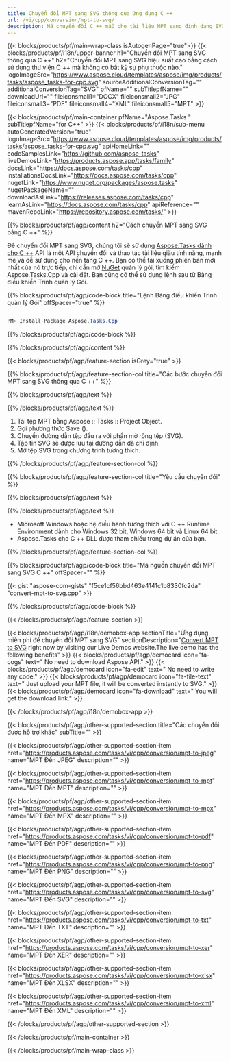 ```yaml
---
title: Chuyển đổi MPT sang SVG thông qua ứng dụng C ++ 
url: /vi/cpp/conversion/mpt-to-svg/ 
description: Mã chuyển đổi C ++ mẫu cho tài liệu MPT sang định dạng SVG. Sử dụng mã ví dụ để chuyển đổi hàng loạt MPT sang SVG trong bất kỳ Ứng dụng C ++ nào.
---
```


{{< blocks/products/pf/main-wrap-class isAutogenPage="true">}}
{{< blocks/products/pf/i18n/upper-banner h1="Chuyển đổi MPT sang SVG thông qua C ++" h2="Chuyển đổi MPT sang SVG hiệu suất cao bằng cách sử dụng thư viện C ++ mà không có bất kỳ sự phụ thuộc nào." logoImageSrc="https://www.aspose.cloud/templates/aspose/img/products/tasks/aspose_tasks-for-cpp.svg" sourceAdditionalConversionTag="" additionalConversionTag="SVG" pfName="" subTitlepfName="" downloadUrl="" fileiconsmall1="DOCX" fileiconsmall2="JPG" fileiconsmall3="PDF" fileiconsmall4="XML" fileiconsmall5="MPT" >}}

{{< blocks/products/pf/main-container pfName="Aspose.Tasks " subTitlepfName="for C++" >}}
{{< blocks/products/pf/i18n/sub-menu autoGeneratedVersion="true" logoImageSrc="https://www.aspose.cloud/templates/aspose/img/products/tasks/aspose_tasks-for-cpp.svg" apiHomeLink="" codeSamplesLink="https://github.com/aspose-tasks" liveDemosLink="https://products.aspose.app/tasks/family" docsLink="https://docs.aspose.com/tasks/cpp" installationsDocsLink="https://docs.aspose.com/tasks/cpp" nugetLink="https://www.nuget.org/packages/aspose.tasks" nugetPackageName="" downloadAsLink="https://releases.aspose.com/tasks/cpp" learnAsLink="https://docs.aspose.com/tasks/cpp" apiReference="" mavenRepoLink="https://repository.aspose.com/tasks/" >}}

{{% blocks/products/pf/agp/content h2="Cách chuyển MPT sang SVG bằng C ++" %}}

 Để chuyển đổi MPT sang SVG, chúng tôi sẽ sử dụng
 [Aspose.Tasks dành cho C ++](https://products.aspose.com/tasks/cpp)
 API là một API chuyển đổi và thao tác tài liệu giàu tính năng, mạnh mẽ và dễ sử dụng cho nền tảng C ++. Bạn có thể tải xuống phiên bản mới nhất của nó trực tiếp, chỉ cần mở
 [NuGet](https://www.nuget.org/packages/aspose.tasks)
 quản lý gói, tìm kiếm
 Aspose.Tasks.Cpp
 và cài đặt. Bạn cũng có thể sử dụng lệnh sau từ Bảng điều khiển Trình quản lý Gói.

{{% blocks/products/pf/agp/code-block title="Lệnh Bảng điều khiển Trình quản lý Gói" offSpacer="true" %}}

```cs

PM> Install-Package Aspose.Tasks.Cpp

```

{{% /blocks/products/pf/agp/code-block %}}

{{% /blocks/products/pf/agp/content %}}

{{< blocks/products/pf/agp/feature-section isGrey="true" >}}

{{% blocks/products/pf/agp/feature-section-col title="Các bước chuyển đổi MPT sang SVG thông qua C ++" %}}

{{% blocks/products/pf/agp/text %}}


{{% /blocks/products/pf/agp/text %}}

1. Tải tệp MPT bằng Aspose :: Tasks :: Project Object.
1. Gọi phương thức Save ().
1. Chuyển đường dẫn tệp đầu ra với phần mở rộng tệp (SVG).
1. Tập tin SVG sẽ được lưu tại đường dẫn đã chỉ định.
1. Mở tệp SVG trong chương trình tương thích.

{{% /blocks/products/pf/agp/feature-section-col %}}

{{% blocks/products/pf/agp/feature-section-col title="Yêu cầu chuyển đổi" %}}

{{% blocks/products/pf/agp/text %}}


{{% /blocks/products/pf/agp/text %}}

- Microsoft Windows hoặc hệ điều hành tương thích với C ++ Runtime Environment dành cho Windows 32 bit, Windows 64 bit và Linux 64 bit.
- Aspose.Tasks cho C ++ DLL được tham chiếu trong dự án của bạn.

{{% /blocks/products/pf/agp/feature-section-col %}}

{{% blocks/products/pf/agp/code-block title="Mã nguồn chuyển đổi MPT sang SVG C ++" offSpacer="" %}}

{{< gist "aspose-com-gists" "f5ce1cf56bbd463e4141c1b8330fc2da" "convert-mpt-to-svg.cpp" >}}

{{% /blocks/products/pf/agp/code-block %}}

{{< /blocks/products/pf/agp/feature-section >}}

<!-- aboutfile Starts -->

{{< blocks/products/pf/agp/i18n/demobox-app sectionTitle="Ứng dụng miễn phí để chuyển đổi MPT sang SVG" sectionDescription="[Convert MPT to SVG](https://products.aspose.app/tasks/conversion/mpt-to-svg) right now by visiting our Live Demos website.The live demo has the following benefits" >}}
        {{< blocks/products/pf/agp/democard icon="fa-cogs" text=" No need to download Aspose API." >}}
        {{< blocks/products/pf/agp/democard icon="fa-edit" text=" No need to write any code." >}}
        {{< blocks/products/pf/agp/democard icon="fa-file-text" text=" Just upload your MPT file, it will be converted instantly to SVG." >}}
        {{< blocks/products/pf/agp/democard icon="fa-download" text=" You will get the download link." >}}

{{< /blocks/products/pf/agp/i18n/demobox-app >}}

<!-- aboutfile Ends -->

{{< blocks/products/pf/agp/other-supported-section title="Các chuyển đổi được hỗ trợ khác" subTitle="" >}}

{{< blocks/products/pf/agp/other-supported-section-item href="https://products.aspose.com/tasks/vi/cpp/conversion/mpt-to-jpeg" name="MPT Đến JPEG" description="" >}}

{{< blocks/products/pf/agp/other-supported-section-item href="https://products.aspose.com/tasks/vi/cpp/conversion/mpt-to-mpt" name="MPT Đến MPT" description="" >}}

{{< blocks/products/pf/agp/other-supported-section-item href="https://products.aspose.com/tasks/vi/cpp/conversion/mpt-to-mpx" name="MPT Đến MPX" description="" >}}

{{< blocks/products/pf/agp/other-supported-section-item href="https://products.aspose.com/tasks/vi/cpp/conversion/mpt-to-pdf" name="MPT Đến PDF" description="" >}}

{{< blocks/products/pf/agp/other-supported-section-item href="https://products.aspose.com/tasks/vi/cpp/conversion/mpt-to-png" name="MPT Đến PNG" description="" >}}

{{< blocks/products/pf/agp/other-supported-section-item href="https://products.aspose.com/tasks/vi/cpp/conversion/mpt-to-svg" name="MPT Đến SVG" description="" >}}

{{< blocks/products/pf/agp/other-supported-section-item href="https://products.aspose.com/tasks/vi/cpp/conversion/mpt-to-txt" name="MPT Đến TXT" description="" >}}

{{< blocks/products/pf/agp/other-supported-section-item href="https://products.aspose.com/tasks/vi/cpp/conversion/mpt-to-xer" name="MPT Đến XER" description="" >}}

{{< blocks/products/pf/agp/other-supported-section-item href="https://products.aspose.com/tasks/vi/cpp/conversion/mpt-to-xlsx" name="MPT Đến XLSX" description="" >}}

{{< blocks/products/pf/agp/other-supported-section-item href="https://products.aspose.com/tasks/vi/cpp/conversion/mpt-to-xml" name="MPT Đến XML" description="" >}}



{{< /blocks/products/pf/agp/other-supported-section >}}

{{< /blocks/products/pf/main-container >}}
    
{{< /blocks/products/pf/main-wrap-class >}}